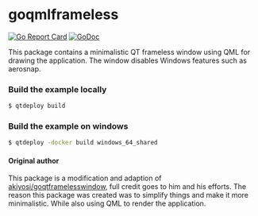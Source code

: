 
# goqmlframeless
[![Go Report Card](https://goreportcard.com/badge/github.com/nokka/goqmlframeless)](https://goreportcard.com/report/github.com/nokka/goqmlframeless)
[![GoDoc](https://godoc.org/github.com/nokka/goqmlframeless?status.svg)](https://godoc.org/github.com/nokka/goqmlframeless)

This package contains a minimalistic QT frameless window using QML for drawing the application. The window disables Windows features such as aerosnap.

### Build the example locally
```sh
$ qtdeploy build
```

### Build the example on windows
```sh
$ qtdeploy -docker build windows_64_shared
```

#### Original author
This package is a modification and adaption of [akiyosi/goqtframelesswindow](https://github.com/akiyosi/goqtframelesswindow), full credit goes to him and his efforts. The reason this package was created was to simplify things and make it more minimalistic. While also using QML to render the application.